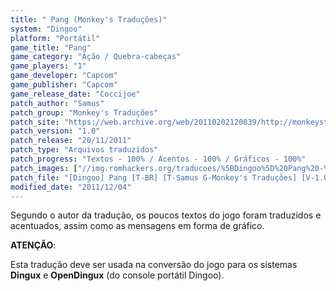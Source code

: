 ```yaml
---
title: " Pang (Monkey's Traduções)"
system: "Dingoo"
platform: "Portátil"
game_title: "Pang"
game_category: "Ação / Quebra-cabeças"
game_players: "1"
game_developer: "Capcom"
game_publisher: "Capcom"
game_release_date: "Coccijoe"
patch_author: "Samus"
patch_group: "Monkey's Traduções"
patch_site: "https://web.archive.org/web/20110202120839/http://monkeystraducoes.com/"
patch_version: "1.0"
patch_release: "20/11/2011"
patch_type: "Arquivos traduzidos"
patch_progress: "Textos - 100% / Acentos - 100% / Gráficos - 100%"
patch_images: ["//img.romhackers.org/traducoes/%5BDingoo%5D%20Pang%20-%20Monkey's%20Tradu%C3%A7%C3%B5es%20-%201.jpg","//img.romhackers.org/traducoes/%5BDingoo%5D%20Pang%20-%20Monkey's%20Tradu%C3%A7%C3%B5es%20-%202.png","//img.romhackers.org/traducoes/%5BDingoo%5D%20Pang%20-%20Monkey's%20Tradu%C3%A7%C3%B5es%20-%203.png"]
patch_file: "[Dingoo] Pang [T-BR] [T-Samus G-Monkey's Traduções] [V-1.0 P-100% A-2011].rar"
modified_date: "2011/12/04"
---
```

Segundo o autor da tradução, os poucos textos do jogo foram traduzidos e acentuados, assim como as mensagens em forma de gráfico.

<b>ATENÇÃO</b>:

Esta tradução deve ser usada na conversão do jogo para os sistemas <b>Dingux</b> e <b>OpenDingux</b> (do console portátil Dingoo).
